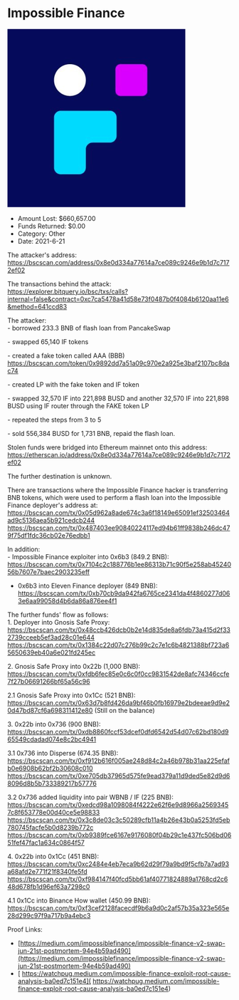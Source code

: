 # Impossible Finance
![Impossible Finance](/rektimages/Impossible-Finance.png)
- Amount Lost: $660,657.00
- Funds Returned: $0.00
- Category: Other
- Date: 2021-6-21

The attacker's address:  
https://bscscan.com/address/0x8e0d334a77614a7ce089c9246e9b1d7c7172ef02  
  
The transactions behind the attack:  
https://explorer.bitquery.io/bsc/txs/calls?internal=false&contract=0xc7ca5478a41d58e73f0487b0f4084b6120aa11e6&method=641ccd83  
  
The attacker:  
\- borrowed 233.3 BNB of flash loan from PancakeSwap  
  
\- swapped 65,140 IF tokens  
  
\- created a fake token called AAA (BBB)  
https://bscscan.com/token/0x9892dd7a51a09c970e2a925e3baf2107bc8dac74  
  
\- created LP with the fake token and IF token  
  
\- swapped 32,570 IF into 221,898 BUSD and another 32,570 IF into 221,898 BUSD using IF router through the FAKE token LP  
  
\- repeated the steps from 3 to 5  
  
\- sold 556,384 BUSD for 1,731 BNB, repaid the flash loan.  
  
Stolen funds were bridged into Ethereum mainnet onto this address:  
https://etherscan.io/address/0x8e0d334a77614a7ce089c9246e9b1d7c7172ef02  
  
The further destination is unknown.  
  
There are transactions where the Impossible Finance hacker is transferring BNB tokens, which were used to perform a flash loan into the Impossible Finance deployer's address at:  
https://bscscan.com/tx/0x05d962a8ade674c3a6f18149e65091ef32503464ad9c5136aea5b921cedcb244  
https://bscscan.com/tx/0x487403ee90840224117ed94b61ff9838b246dc479f75df1fdc36cb02e76edbb1  
  
In addition:  
\- Impossible Finance exploiter into 0x6b3 (849.2 BNB):  
https://bscscan.com/tx/0x7104c2c188776b1ee86313b71c90f5e258ab4524056b7607e7baec2903235eff  
  
- 0x6b3 into Eleven Finance deployer (849 BNB):  
https://bscscan.com/tx/0xb70cb9da942fa6765ce2341da4f4860277d063e6aa99058d4b6da86a876ee4f1  
  
The further funds' flow as follows:  
1\. Deployer into Gnosis Safe Proxy:  
https://bscscan.com/tx/0x48ccb426dcb0b2e14d835de8a6fdb73a415d2f332739cceeb5ef3ad28c01e644  
https://bscscan.com/tx/0x1384c22d07c276b99c2c7e1c6b4821388bf723a65650639eb40a6e021fd245ec  
  
2\. Gnosis Safe Proxy into 0x22b (1,000 BNB):  
https://bscscan.com/tx/0xfdb6fec85e0c6c0f0cc9831542de8afc74346ccfe7f27b06691266bf65a56c96  
  
2.1 Gnosis Safe Proxy into 0x1Cc (521 BNB):  
https://bscscan.com/tx/0x63d7b8fd426da9bf46b0fb16979e2bdeeae9d9e20d47bd87cf6a698311412e80 (Still on the balance)  
  
3\. 0x22b into 0x736 (900 BNB):  
https://bscscan.com/tx/0xdb8860fccf53dcef0dfd6542d54d07c62bd180d965549cdadad074e8c2bc4941  
  
3.1 0x736 into Disperse (674.35 BNB):  
https://bscscan.com/tx/0xf912b616f005ae248d84c2a46b978b31aa225efafb0e6908b62bf2b30608c010  
https://bscscan.com/tx/0xe705db37965d575fe9ead379a11d9ded5e82d9d68096d8b5b733389217b57776  
  
3.2 0x736 added liquidity into pair WBNB / IF (225 BNB):  
https://bscscan.com/tx/0xedcd98a1098084f4222e62f6e9d8966a25693457c8f653778e00d40ce5e98833  
https://bscscan.com/tx/0x3c8de03c3c50289cfb11a4b26e43b0a5253fd5eb780745facfe5b0d8239b772c  
https://bscscan.com/tx/0xb9389fce6167e9176080f04b29c1e437fc506bd0651fef47fac1a634c0864f57  
  
4\. 0x22b into 0x1Cc (451 BNB):  
https://bscscan.com/tx/0xc2484e4eb7eca9b62d29f79a9bd9f5cfb7a7ad93a68afd2e771f21f8340fe5fd  
https://bscscan.com/tx/0xf984147f40fcd5bb61af40771824889a1768cd2c648d678fb1d96ef63a7298c0  
  
4.1 0x1Cc into Binance How wallet (450.99 BNB):  
https://bscscan.com/tx/0xf3cef2128facecdf9b6a9d0c2af57b35a323e565e28d299c97f9a717b9a4ebc3


Proof Links:
- [https://medium.com/impossiblefinance/impossible-finance-v2-swap-jun-21st-postmortem-94e4b59ad490](https://medium.com/impossiblefinance/impossible-finance-v2-swap-jun-21st-postmortem-94e4b59ad490)
- [ https://watchpug.medium.com/impossible-finance-exploit-root-cause-analysis-ba0ed7c151e4]( https://watchpug.medium.com/impossible-finance-exploit-root-cause-analysis-ba0ed7c151e4)


